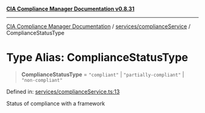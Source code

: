 [**CIA Compliance Manager Documentation v0.8.31**](../../../README.md)

***

[CIA Compliance Manager Documentation](../../../modules.md) / [services/complianceService](../README.md) / ComplianceStatusType

# Type Alias: ComplianceStatusType

> **ComplianceStatusType** = `"compliant"` \| `"partially-compliant"` \| `"non-compliant"`

Defined in: [services/complianceService.ts:13](https://github.com/Hack23/cia-compliance-manager/blob/85c025371255f412469ec0119911b7cb143a6212/src/services/complianceService.ts#L13)

Status of compliance with a framework
